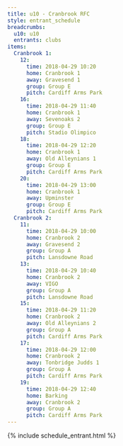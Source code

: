 ```yaml
---
title: u10 - Cranbrook RFC
style: entrant_schedule
breadcrumbs:
  u10: u10
  entrants: clubs
items:
  Cranbrook 1:
    12:
      time: 2018-04-29 10:20
      home: Cranbrook 1
      away: Gravesend 1
      group: Group E
      pitch: Cardiff Arms Park
    16:
      time: 2018-04-29 11:40
      home: Cranbrook 1
      away: Sevenoaks 2
      group: Group E
      pitch: Stadio Olimpico
    18:
      time: 2018-04-29 12:20
      home: Cranbrook 1
      away: Old Alleynians 1
      group: Group E
      pitch: Cardiff Arms Park
    20:
      time: 2018-04-29 13:00
      home: Cranbrook 1
      away: Upminster
      group: Group E
      pitch: Cardiff Arms Park
  Cranbrook 2:
    11:
      time: 2018-04-29 10:00
      home: Cranbrook 2
      away: Gravesend 2
      group: Group A
      pitch: Lansdowne Road
    13:
      time: 2018-04-29 10:40
      home: Cranbrook 2
      away: VIGO
      group: Group A
      pitch: Lansdowne Road
    15:
      time: 2018-04-29 11:20
      home: Cranbrook 2
      away: Old Alleynians 2
      group: Group A
      pitch: Cardiff Arms Park
    17:
      time: 2018-04-29 12:00
      home: Cranbrook 2
      away: Tonbridge Judds 1
      group: Group A
      pitch: Cardiff Arms Park
    19:
      time: 2018-04-29 12:40
      home: Barking
      away: Cranbrook 2
      group: Group A
      pitch: Cardiff Arms Park
---
```


{% include schedule_entrant.html %}
